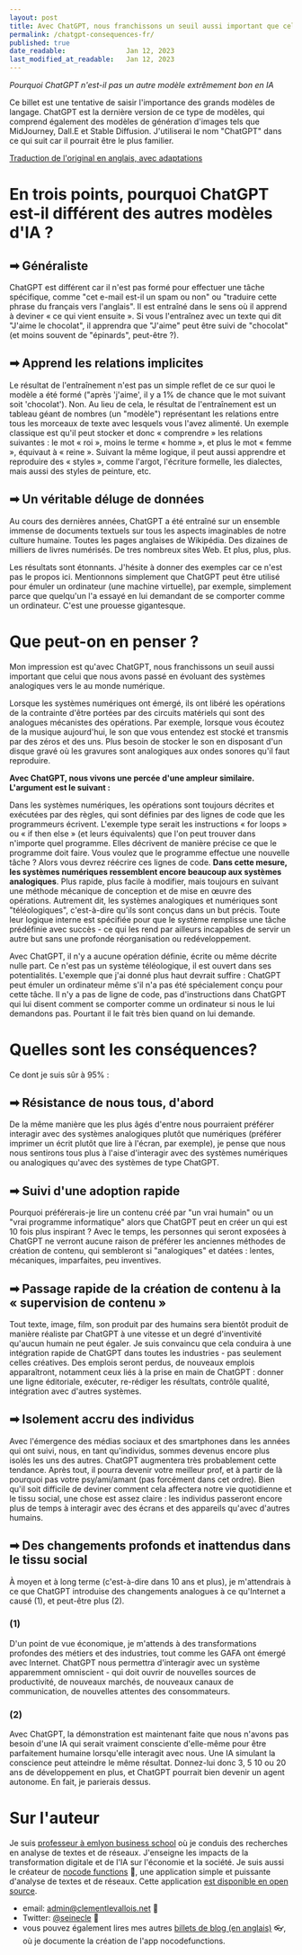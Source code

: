 ```yaml
---
layout: post
title: Avec ChatGPT, nous franchissons un seuil aussi important que celui séparant l'analogique du numérique.
permalink: /chatgpt-consequences-fr/
published: true
date_readable:               Jan 12, 2023
last_modified_at_readable:   Jan 12, 2023
---
```


*Pourquoi ChatGPT n'est-il pas un autre modèle extrêmement bon en IA*

Ce billet est une tentative de saisir l'importance des grands modèles de langage.
ChatGPT est la dernière version de ce type de modèles, qui comprend également des modèles de génération d'images tels que MidJourney, Dall.E et Stable Diffusion.
J'utiliserai le nom "ChatGPT" dans ce qui suit car il pourrait être le plus familier.

[Traduction de l'original en anglais, avec adaptations](https://nocodefunctions.com/blog/chatgpt-consequences/)

# En trois points, pourquoi ChatGPT est-il différent des autres modèles d'IA ?

## ➡ Généraliste

ChatGPT est différent car il n'est pas formé pour effectuer une tâche spécifique, comme "cet e-mail est-il un spam ou non" ou "traduire cette phrase du français vers l'anglais".
Il est entraîné dans le sens où il apprend à deviner « ce qui vient ensuite ».
Si vous l'entraînez avec un texte qui dit "J'aime le chocolat", il apprendra que "J'aime" peut être suivi de "chocolat" (et moins souvent de "épinards", peut-être ?).

## ➡ Apprend les relations implicites

Le résultat de l'entraînement n'est pas un simple reflet de ce sur quoi le modèle a été formé ("après 'j'aime', il y a 1% de chance que le mot suivant soit 'chocolat').
Non.
Au lieu de cela, le résultat de l'entraînement est un tableau géant de nombres (un "modèle") représentant les relations entre tous les morceaux de texte avec lesquels vous l'avez alimenté.
Un exemple classique est qu'il peut stocker et donc « comprendre » les relations suivantes : le mot « roi », moins le terme « homme », et plus le mot « femme », équivaut à « reine ».
Suivant la même logique, il peut aussi apprendre et reproduire des « styles », comme l'argot, l'écriture formelle, les dialectes, mais aussi des styles de peinture, etc.

## ➡ Un véritable déluge de données

Au cours des dernières années, ChatGPT a été entraîné sur un ensemble immense de documents textuels sur tous les aspects imaginables de notre culture humaine.
Toutes les pages anglaises de Wikipédia. Des dizaines de milliers de livres numérisés. De tres nombreux sites Web. Et plus, plus, plus.

Les résultats sont étonnants.
J'hésite à donner des exemples car ce n'est pas le propos ici.
Mentionnons simplement que ChatGPT peut être utilisé pour émuler un ordinateur (une machine virtuelle), par exemple, simplement parce que quelqu'un l'a essayé en lui demandant de se comporter comme un ordinateur.
C'est une prouesse gigantesque.

# Que peut-on en penser ?

Mon impression est qu'avec ChatGPT, nous franchissons un seuil aussi important que celui que nous avons passé en évoluant des systèmes analogiques vers le au monde numérique.

Lorsque les systèmes numériques ont émergé, ils ont libéré les opérations de la contrainte d'être portées par des circuits matériels qui sont des analogues mécanistes des opérations.
Par exemple, lorsque vous écoutez de la musique aujourd'hui, le son que vous entendez est stocké et transmis par des zéros et des uns.
Plus besoin de stocker le son en disposant d'un disque gravé où les gravures sont analogiques aux ondes sonores qu'il faut reproduire.

**Avec ChatGPT, nous vivons une percée d'une ampleur similaire. L'argument est le suivant :**

Dans les systèmes numériques, les opérations sont toujours décrites et exécutées par des règles, qui sont définies par des lignes de code que les programmeurs écrivent.
L'exemple type serait les instructions « for loops » ou « if then else » (et leurs équivalents) que l'on peut trouver dans n'importe quel programme.
Elles décrivent de manière précise ce que le programme doit faire.
Vous voulez que le programme effectue une nouvelle tâche ? Alors vous devrez réécrire ces lignes de code.
**Dans cette mesure, les systèmes numériques ressemblent encore beaucoup aux systèmes analogiques**. Plus rapide, plus facile à modifier, mais toujours en suivant une méthode mécanique de conception et de mise en œuvre des opérations. Autrement dit, les systèmes analogiques et numériques sont "téléologiques", c'est-à-dire qu'ils sont conçus dans un but précis. Toute leur logique interne est spécifiée pour que le système remplisse une tâche prédéfinie avec succès - ce qui les rend par ailleurs incapables de servir un autre but sans une profonde réorganisation ou redéveloppement.

Avec ChatGPT, il n'y a aucune opération définie, écrite ou même décrite nulle part. Ce n'est pas un système téléologique, il est ouvert dans ses potentialités.
L'exemple que j'ai donné plus haut devrait suffire : ChatGPT peut émuler un ordinateur même s'il n'a pas été spécialement conçu pour cette tâche.
Il n'y a pas de ligne de code, pas d'instructions dans ChatGPT qui lui disent comment se comporter comme un ordinateur si nous le lui demandons pas.
Pourtant il le fait très bien quand on lui demande.

# Quelles sont les conséquences?

Ce dont je suis sûr à 95% :

## ➡ Résistance de nous tous, d'abord

De la même manière que les plus âgés d'entre nous pourraient préférer interagir avec des systèmes analogiques plutôt que numériques (préférer imprimer un écrit plutôt que lire à l'écran, par exemple), je pense que nous nous sentirons tous plus à l'aise d'interagir avec des systèmes numériques ou analogiques qu'avec des systèmes de type ChatGPT.


## ➡ Suivi d'une adoption rapide

Pourquoi préférerais-je lire un contenu créé par "un vrai humain" ou un "vrai programme informatique" alors que ChatGPT peut en créer un qui est 10 fois plus inspirant ?
Avec le temps, les personnes qui seront exposées à ChatGPT ne verront aucune raison de préférer les anciennes méthodes de création de contenu, qui sembleront si "analogiques" et datées : lentes, mécaniques, imparfaites, peu inventives.

## ➡ Passage rapide de la création de contenu à la « supervision de contenu »

Tout texte, image, film, son produit par des humains sera bientôt produit de manière réaliste par ChatGPT à une vitesse et un degré d'inventivité qu'aucun humain ne peut égaler.
Je suis convaincu que cela conduira à une intégration rapide de ChatGPT dans toutes les industries - pas seulement celles créatives.
Des emplois seront perdus, de nouveaux emplois apparaîtront, notamment ceux liés à la prise en main de ChatGPT : donner une ligne éditoriale, exécuter, re-rédiger les résultats, contrôle qualité, intégration avec d'autres systèmes.

## ➡ Isolement accru des individus

Avec l'émergence des médias sociaux et des smartphones dans les années qui ont suivi, nous, en tant qu'individus, sommes devenus encore plus isolés les uns des autres. ChatGPT augmentera très probablement cette tendance. Après tout, il pourra devenir votre meilleur prof, et à partir de là pourquoi pas votre psy/ami/amant (pas forcément dans cet ordre). Bien qu'il soit difficile de deviner comment cela affectera notre vie quotidienne et le tissu social, une chose est assez claire : les individus passeront encore plus de temps à interagir avec des écrans et des appareils qu'avec d'autres humains.

## ➡ Des changements profonds et inattendus dans le tissu social

À moyen et à long terme (c'est-à-dire dans 10 ans et plus), je m'attendrais à ce que ChatGPT introduise des changements analogues à ce qu'Internet a causé (1), et peut-être plus (2).

### (1)
D'un point de vue économique, je m'attends à des transformations profondes des métiers et des industries, tout comme les GAFA ont émergé avec Internet. ChatGPT nous permettra d'interagir avec un système apparemment omniscient - qui doit ouvrir de nouvelles sources de productivité, de nouveaux marchés, de nouveaux canaux de communication, de nouvelles attentes des consommateurs.

### (2)
Avec ChatGPT, la démonstration est maintenant faite que nous n'avons pas besoin d'une IA qui serait vraiment consciente d'elle-même pour être parfaitement humaine lorsqu'elle interagit avec nous. Une IA simulant la conscience peut atteindre le même résultat. Donnez-lui donc 3, 5 10 ou 20 ans de développement en plus, et ChatGPT pourrait bien devenir un agent autonome. En fait, je parierais dessus.

# Sur l'auteur

Je suis [professeur à emlyon business school](https://www.linkedin.com/in/levallois/) où je conduis des recherches en analyse de textes et de réseaux. J'enseigne les impacts de la transformation digitale et de l'IA sur l'économie et la société.
Je suis aussi le créateur de [nocode functions](https://nocodefunctions.com) 🔎, une application simple et puissante d'analyse de textes et de réseaux. Cette application [est disponible en open source](https://github.com/seinecle/nocodefunctions).

* email: [admin@clementlevallois.net](mailto:admin@clementlevallois.net) 📧
* Twitter: [@seinecle](https://twitter.com/seinecle) 📱
* vous pouvez également lires mes autres [billets de blog (en anglais)](https://nocodefunctions.com/blog) 👓, où je documente la création de l'app nocodefunctions.
